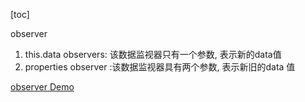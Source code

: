 [toc]

observer

1. this.data observers: 该数据监视器只有一个参数, 表示新的data值
2. properties observer :该数据监视器具有两个参数, 表示新旧的data 值

[observer Demo](D:\code\test\wxMiniProgram)
